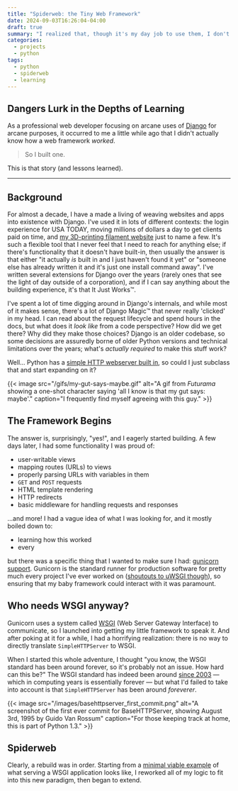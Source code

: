 ```yaml
---
title: "Spiderweb: the Tiny Web Framework"
date: 2024-09-03T16:26:04-04:00
draft: true
summary: "I realized that, though it's my day job to use them, I don't know how web frameworks work. So I wrote one."
categories:
  - projects
  - python
tags:
  - python
  - spiderweb
  - learning
---
```


## Dangers Lurk in the Depths of Learning

As a professional web developer focusing on arcane uses of [Django][django] for arcane purposes, it occurred to me a little while ago that I didn't actually know how a web framework _worked_.

> So I built one.

This is that story (and lessons learned).

---

## Background

For almost a decade, I have a made a living of weaving websites and apps into existence with Django. I've used it in lots of different contexts: the login experience for USA TODAY, moving millions of dollars a day to get clients paid on time, and [my 3D-printing filament website][fc] just to name a few. It's such a flexible tool that I never feel that I need to reach for anything else; if there's functionality that it doesn't have built-in, then usually the answer is that either "it actually _is_ built in and I just haven't found it yet" or "someone else has already written it and it's just one install command away". I've written several extensions for Django over the years (rarely ones that see the light of day outside of a corporation), and if I can say anything about the building experience, it's that It Just Works:tm:.

I've spent a lot of time digging around in Django's internals, and while most of it makes sense, there's a lot of Django Magic:tm: that never really 'clicked' in my head. I can read about the request lifecycle and spend hours in the docs, but what does it _look like_ from a code perspective? How did we get there? Why did they make those choices? Django is an older codebase, so some decisions are assuredly borne of older Python versions and technical limitations over the years; what's _actually required_ to make this stuff work?

Well... Python has a [simple HTTP webserver built in][simpleserver], so could I just subclass that and start expanding on it?

{{< image src="/gifs/my-gut-says-maybe.gif" alt="A gif from _Futurama_ showing a one-shot character saying 'all I know is that my gut says: maybe'." caption="I frequently find myself agreeing with this guy." >}}

## The Framework Begins

The answer is, surprisingly, "yes!", and I eagerly started building. A few days later, I had some functionality I was proud of:

- user-writable views
- mapping routes (URLs) to views
- properly parsing URLs with variables in them
- `GET` and `POST` requests
- HTML template rendering
- HTTP redirects
- basic middleware for handling requests and responses

...and more! I had a vague idea of what I was looking for, and it mostly boiled down to:

- learning how this worked
- every 


 but there was a specific thing that I wanted to make sure I had: [gunicorn support][gunicorn]. Gunicorn is the standard runner for production software for pretty much every project I've ever worked on ([shoutouts to uWSGI though][uwsgi]), so ensuring that my baby framework could interact with it was paramount. 

## Who needs WSGI anyway?

Gunicorn uses a system called [WSGI][wsgi] (Web Server Gateway Interface) to communicate, so I launched into getting my little framework to speak it. And after poking at it for a while, I had a horrifying realization: there is no way to directly translate `SimpleHTTPServer` to WSGI.

When I started this whole adventure, I thought "you know, the WSGI standard has been around forever, so it's probably not an issue. How hard can this be?" The WSGI standard has indeed been around [since 2003][pep-0333] — which in computing years is essentially forever — but what I'd failed to take into account is that `SimpleHTTPServer` has been around _foreverer_.

{{< image src="/images/basehttpserver_first_commit.png" alt="A screenshot of the first ever commit for BaseHTTPServer, showing August 3rd, 1995 by Guido Van Rossum" caption="For those keeping track at home, this is part of Python 1.3." >}}

## Spiderweb

Clearly, a rebuild was in order. Starting from a [minimal viable example][minimal_wsgi_example] of what serving a WSGI application looks like, I reworked all of my logic to fit into this new paradigm, then began to extend.

<!-- links -->

[django]: https://www.djangoproject.com/
[fc]: https://filamentcolors.xyz?ref=itsthejoker.github.io
[simpleserver]: https://docs.python.org/3/library/http.server.html#http.server.SimpleHTTPRequestHandler
[gunicorn]: https://gunicorn.org/
[uwsgi]: https://uwsgi-docs.readthedocs.io/en/latest/
[wsgi]: https://wsgi.readthedocs.io/en/latest/index.html
[pep-0333]: https://peps.python.org/pep-0333/
[minimal_wsgi_example]: https://wsgi.tutorial.codepoint.net/application-interface
[python1_4]: https://www.python.org/doc/versions/

<!-- footnotes -->

[^example2]:
    This is a footnote.